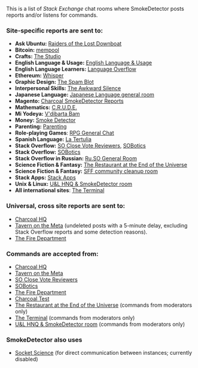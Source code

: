 This is a list of _Stack Exchange_ chat rooms where SmokeDetector posts reports and/or listens for commands.

### Site-specific reports are sent to:

 - **Ask Ubuntu:** [Raiders of the Lost Downboat](https://chat.stackexchange.com/rooms/3877/raiders-of-the-lost-downboat)
 - **Bitcoin:** [mempool](http://chat.stackexchange.com/rooms/8089/mempool)
 - **Crafts:** [The Studio](https://chat.stackexchange.com/rooms/38932/the-studio)
 - **English Language & Usage:** [English Language & Usage](http://chat.stackexchange.com/rooms/95/english-language-usage)
 - **English Language Learners:** [Language Overflow](https://chat.stackexchange.com/rooms/24938/language-overflow)
 - **Ethereum:** [Whisper](http://chat.stackexchange.com/rooms/34620/whisper)
 - **Graphic Design:** [The Spam Blot](http://chat.stackexchange.com/rooms/56223/the-spam-blot)
 - **Interpersonal Skills:** [The Awkward Silence](https://chat.stackexchange.com/rooms/61165/the-awkward-silence)
 - **Japanese Language:** [Japanese Language general room](https://chat.stackexchange.com/rooms/511/japanese-language)
 - **Magento:** [Charcoal SmokeDetector Reports](http://chat.stackexchange.com/rooms/47869/charcoal-smokedetector-reports)
 - **Mathematics:** [C.R.U.D.E.](http://chat.stackexchange.com/rooms/2165/c-r-u-d-e)
 - **Mi Yodeya:** [V'dibarta Bam](http://chat.stackexchange.com/rooms/468/vdibarta-bam)
 - **Money:** [Smoke Detector](http://chat.stackexchange.com/rooms/35068/smoke-detector)
 - **Parenting:** [Parenting](http://chat.stackexchange.com/rooms/388/parenting)
 - **Role-playing Games**: [RPG General Chat](http://chat.stackexchange.com/rooms/11/rpg-general-chat)
 - **Spanish Language:** [La Tertulia](https://chat.stackexchange.com/rooms/46061/la-tertulia)
 - **Stack Overflow:** [SO Close Vote Reviewers](http://chat.stackoverflow.com/rooms/41570/so-close-vote-reviewers), [SOBotics](https://chat.stackoverflow.com/rooms/111347/sobotics)
 - **Stack Overflow:** [SOBotics](http://chat.stackexchange.com/rooms/111347/sobotics)
 - **Stack Overflow in Russian:** [Ru.SO General Room](http://chat.stackexchange.com/rooms/22462/stack-overflow--)
 - **Science Fiction & Fantasy:** [The Restaurant at the End of the Universe](https://chat.stackexchange.com/rooms/58631/the-restaurant-at-the-end-of-the-universe)
 - **Science Fiction & Fantasy:** [SFF community cleanup room](https://chat.stackexchange.com/rooms/59281/sff-community-cleanup-room)
 - **Stack Apps:** [Stack Apps](https://chat.stackexchange.com/rooms/27/stack-apps)
 - **Unix & Linux:** [U&L HNQ & SmokeDetector room](https://chat.stackexchange.com/rooms/96491/ul-hnq-smokedetector-room)
 - **All international sites**: [The Terminal](https://chat.stackexchange.com/rooms/84778/the-terminal)
<!-- - **:** [](http://chat.stackexchange.com/rooms/)-->

### Universal, cross site reports are sent to:

 - [Charcoal HQ](http://chat.stackexchange.com/rooms/11540/charcoal-hq)
 - [Tavern on the Meta](http://chat.meta.stackexchange.com/rooms/89/tavern-on-the-meta) (undeleted posts with a 5-minute delay, excluding Stack Overflow reports and some detection reasons). 
 - [The Fire Department](https://chat.meta.stackexchange.com/rooms/1181/the-fire-department)

### Commands are accepted from:

 - [Charcoal HQ](http://chat.stackexchange.com/rooms/11540/charcoal-hq)
 - [Tavern on the Meta](http://chat.meta.stackexchange.com/rooms/89/tavern-on-the-meta)
 - [SO Close Vote Reviewers](http://chat.stackoverflow.com/rooms/41570/so-close-vote-reviewers)
 - [SOBotics](https://chat.stackoverflow.com/rooms/111347/sobotics)
 - [The Fire Department](https://chat.meta.stackexchange.com/rooms/1181/the-fire-department)
 - [Charcoal Test](https://chat.stackexchange.com/rooms/65945/charcoal-test)
 - [The Restaurant at the End of the Universe](https://chat.stackexchange.com/rooms/58631/the-restaurant-at-the-end-of-the-universe) (commands from moderators only)
 - [The Terminal](https://chat.stackexchange.com/rooms/84778/the-terminal) (commands from moderators only)
 - [U&L HNQ & SmokeDetector room](https://chat.stackexchange.com/rooms/96491/ul-hnq-smokedetector-room) (commands from moderators only)

### SmokeDetector also uses
 - [Socket Science](https://chat.stackexchange.com/rooms/84821/socket-science) (for direct communication between instances; currently disabled)